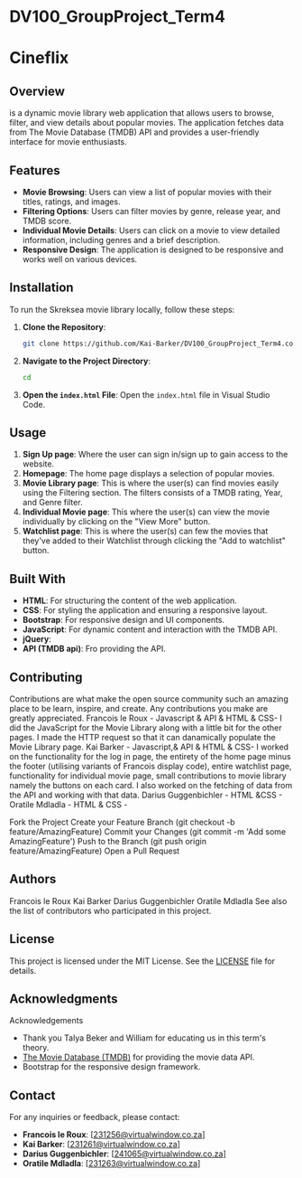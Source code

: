 # DV100_GroupProject_Term4

# Cineflix

## Overview
 is a dynamic movie library web application that allows users to browse, filter, and view details about popular movies. The application fetches data from The Movie Database (TMDB) API and provides a user-friendly interface for movie enthusiasts.

## Features
- **Movie Browsing**: Users can view a list of popular movies with their titles, ratings, and images.
- **Filtering Options**: Users can filter movies by genre, release year, and TMDB score.
- **Individual Movie Details**: Users can click on a movie to view detailed information, including genres and a brief description.
- **Responsive Design**: The application is designed to be responsive and works well on various devices.

## Installation
To run the Skreksea movie library locally, follow these steps:

1. **Clone the Repository**:
   ```bash
   git clone https://github.com/Kai-Barker/DV100_GroupProject_Term4.com
   ```

2. **Navigate to the Project Directory**:
   ```bash
   cd 
   ```

3. **Open the `index.html` File**:
   Open the `index.html` file in Visual Studio Code.

## Usage
1. **Sign Up page**: Where the user can sign in/sign up to gain access to the website.
2. **Homepage**: The home page displays a selection of popular movies.
3. **Movie Library page**: This is where the user(s) can find movies easily using the Filtering section. The filters consists of a TMDB rating, Year, and Genre filter.
4. **Individual Movie page**: This where the user(s) can view the movie individually by clicking on the "View More" button.  
5. **Watchlist page**: This is where the user(s) can few the movies that they've added to their Watchlist through clicking the "Add to watchlist" button. 

## Built With
- **HTML**: For structuring the content of the web application.
- **CSS**: For styling the application and ensuring a responsive layout.
- **Bootstrap**: For responsive design and UI components.
- **JavaScript**: For dynamic content and interaction with the TMDB API.
- **jQuery**:
- **API (TMDB api)**: Fro providing the API.

## Contributing
Contributions are what make the open source community such an amazing place to be learn, inspire, and create. Any contributions you make are greatly appreciated.
Francois le Roux - Javascript & API & HTML & CSS- I did the JavaScript for the Movie Library along with a little bit for the other pages. I made the HTTP request so that it can danamically populate the Movie Library page.
Kai Barker - Javascript,& API & HTML & CSS- I worked on the functionality for the log in page, the entirety of the home page minus the footer (utilising variants of Francois display code), entire watchlist page, functionality for individual movie page, small contributions to movie library namely the buttons on each card. I also worked on the fetching of data from the API and working with that data.
Darius Guggenbichler - HTML &CSS -
Oratile Mdladla - HTML & CSS -

Fork the Project
Create your Feature Branch (git checkout -b feature/AmazingFeature)
Commit your Changes (git commit -m 'Add some AmazingFeature')
Push to the Branch (git push origin feature/AmazingFeature)
Open a Pull Request

## Authors
Francois le Roux 
Kai Barker
Darius Guggenbichler
Oratile Mdladla
See also the list of contributors who participated in this project.

## License
This project is licensed under the MIT License. See the [LICENSE](LICENSE) file for details.

## Acknowledgments
Acknowledgements
- Thank you Talya Beker and William for educating us in this term's theory.
- [The Movie Database (TMDB)](https://www.themoviedb.org/) for providing the movie data API.
- Bootstrap for the responsive design framework.


## Contact
For any inquiries or feedback, please contact:
- **Francois le Roux**: [231256@virtualwindow.co.za]
- **Kai Barker**: [231261@virtualwindow.co.za]
- **Darius Guggenbichler**: [241065@virtualwindow.co.za]
- **Oratile Mdladla**: [231263@virtualwindow.co.za]
